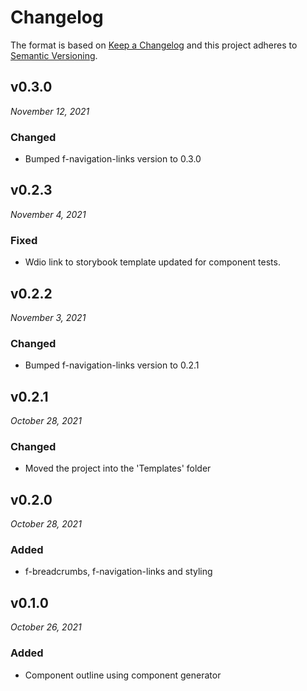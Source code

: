 # Changelog

The format is based on [Keep a Changelog](http://keepachangelog.com/en/1.0.0/)
and this project adheres to [Semantic Versioning](http://semver.org/spec/v2.0.0.html).


v0.3.0
------------------------------
*November 12, 2021*

### Changed
- Bumped f-navigation-links version to 0.3.0


v0.2.3
------------------------------
*November 4, 2021*

### Fixed
- Wdio link to storybook template updated for component tests.


v0.2.2
------------------------------
*November 3, 2021*

### Changed
- Bumped f-navigation-links version to 0.2.1


v0.2.1
------------------------------
*October 28, 2021*

### Changed
- Moved the project into the 'Templates' folder


v0.2.0
------------------------------
*October 28, 2021*

### Added
- f-breadcrumbs, f-navigation-links and styling


v0.1.0
------------------------------
*October 26, 2021*

### Added
- Component outline using component generator
